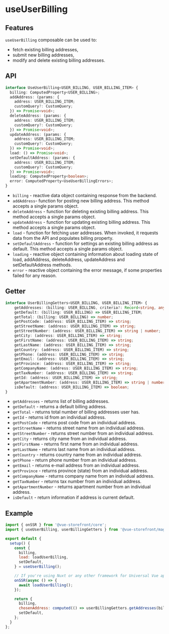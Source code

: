 # useUserBilling

## Features
`useUserBilling` composable can be used to:
* fetch existing billing addresses,
* submit new billing addresses,
* modify and delete existing billing addresses.

## API
```typescript
interface UseUserBilling<USER_BILLING, USER_BILLING_ITEM> {
  billing: ComputedProperty<USER_BILLING>;
  addAddress: (params: {
    address: USER_BILLING_ITEM;
    customQuery?: CustomQuery;
  }) => Promise<void>;
  deleteAddress: (params: {
    address: USER_BILLING_ITEM;
    customQuery?: CustomQuery;
  }) => Promise<void>;
  updateAddress: (params: {
    address: USER_BILLING_ITEM;
    customQuery?: CustomQuery;
  }) => Promise<void>;
  load: () => Promise<void>;
  setDefaultAddress: (params: {
    address: USER_BILLING_ITEM;
    customQuery?: CustomQuery;
  }) => Promise<void>;
  loading: ComputedProperty<boolean>;
  error: ComputedProperty<UseUserBillingErrors>;
}
```

* `billing` - reactive data object containing response from the backend.
* `addAddress`- function for posting new billing address. This method accepts a single params object.
* `deleteAddress` - function for deleting existing billing address. This method accepts a single params object.
* `updateAddress` - function for updating existing billing address. This method accepts a single params object.
* `load` - function for fetching user addresses. When invoked, it requests data from the API and populates billing property.
* `setDefaultAddress` - function for settings an existing billing address as default. This method accepts a single params object.
* `loading` - reactive object containing information about loading state of load, addAddress, deleteAddress, updateAddress and setDefaultAddress methods.
* `error` - reactive object containing the error message, if some properties failed for any reason.

## Getter
```typescript
interface UserBillingGetters<USER_BILLING, USER_BILLING_ITEM> {
    getAddresses: (billing: USER_BILLING, criteria?: Record<string, any>) => USER_BILLING_ITEM[];
    getDefault: (billing: USER_BILLING) => USER_BILLING_ITEM;
    getTotal: (billing: USER_BILLING) => number;
    getPostCode: (address: USER_BILLING_ITEM) => string;
    getStreetName: (address: USER_BILLING_ITEM) => string;
    getStreetNumber: (address: USER_BILLING_ITEM) => string | number;
    getCity: (address: USER_BILLING_ITEM) => string;
    getFirstName: (address: USER_BILLING_ITEM) => string;
    getLastName: (address: USER_BILLING_ITEM) => string;
    getCountry: (address: USER_BILLING_ITEM) => string;
    getPhone: (address: USER_BILLING_ITEM) => string;
    getEmail: (address: USER_BILLING_ITEM) => string;
    getProvince: (address: USER_BILLING_ITEM) => string;
    getCompanyName: (address: USER_BILLING_ITEM) => string;
    getTaxNumber: (address: USER_BILLING_ITEM) => string;
    getId: (address: USER_BILLING_ITEM) => string;
    getApartmentNumber: (address: USER_BILLING_ITEM) => string | number;
    isDefault: (address: USER_BILLING_ITEM) => boolean;
}
```

* `getAddresses` - returns list of billing addresses.
* `getDefault` - returns a default billing address.
* `getTotal` - returns total number of billing addresses user has.
* `getId` - returns id from an individual address.
* `getPostCode` - returns post code from an individual address.
* `getStreetName` - returns street name from an individual address.
* `getStreetNumber` - returns street number from an individual address.
* `getCity` - returns city name from an individual address.
* `getFirstName` - returns first name from an individual address.
* `getLastName` - returns last name from an individual address.
* `getCountry` - returns country name from an individual address.
* `getPhone` - return phone number from an individual address.
* `getEmail` - returns e-mail address from an individual address.
* `getProvince` - returns province (state) from an individual address.
* `getCompanyName` - returns company name from an individual address.
* `getTaxNumber` - returns tax number from an individual address.
* `getApartmentNumber` - returns apartment number from an individual address.
* `isDefault` - return information if address is current default.

## Example
```javascript
import { onSSR } from '@vue-storefront/core';
import { useUserBilling, userBillingGetters } from '@vue-storefront/magento';

export default {
  setup() {
    const {
      billing,
      load: loadUserBilling,
      setDefault,
    } = useUserBilling();

    // If you're using Nuxt or any other framework for Universal Vue apps
    onSSR(async () => {
      await loadUserBilling();
    });

    return {
      billing,
      chosenAddress: computed(() => userBillingGetters.getAddresses(billing.value)),
      setDefault,
    };
  }
};
```
